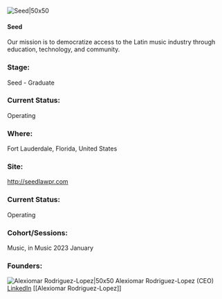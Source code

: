 

![Seed|50x50](https://apimg.techstars.com/profiles/1675688022442_705930.png)

#### Seed
Our mission is to democratize access to the Latin music industry through education, technology, and community.

### Stage: 
Seed - Graduate 

### Current Status: 
Operating

### Where:
Fort Lauderdale, Florida, United States

### Site:
http://seedlawpr.com





### Current Status: 
Operating

### Cohort/Sessions: 
Music, in Music 2023 January

### Founders: 

![Alexiomar Rodriguez-Lopez|50x50]() Alexiomar Rodriguez-Lopez (CEO) [LinkedIn](https://linkedin.com/in/alexiomar-d-rodriguez-lopez) [[Alexiomar Rodriguez-Lopez]]


